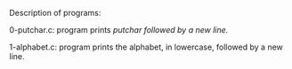 Description of programs:

0-putchar.c: program prints _putchar followed by a new line._

1-alphabet.c: program prints the alphabet, in lowercase, followed by a new line.

